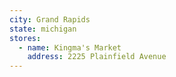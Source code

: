 ```yaml
---
city: Grand Rapids
state: michigan
stores:
  - name: Kingma's Market
    address: 2225 Plainfield Avenue
---
```

